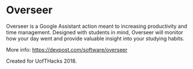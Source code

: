 # Overseer

Overseer is a Google Assistant action meant to increasing productivity and time management. Designed with students in mind, Overseer will monitor how your day went and provide valuable insight into your studying habits. 

More info: https://devpost.com/software/overseer

Created for UofTHacks 2018.
